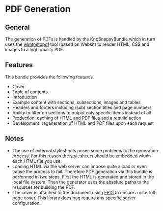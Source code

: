 # PDF Generation

## General

The generation of PDFs is handled by the KnpSnappyBundle which in turn uses the
[wkhtmltopdf](http://wkhtmltopdf.org/) tool (based on Webkit) to render HTML,
CSS and images to a high quality PDF.

## Features

This bundle provides the following features.

* Cover
* Table of contents
* Introduction
* Example content with sections, subsections, images and tables
* Headers and footers including (sub) section titles and page numbers
* Ability to filter on sections to output only specific items instead of all
* Production: caching of HTML and PDF files and a rebuild action
* Development: regeneration of HTML and PDF files upon each request

## Notes

* The use of external stylesheets poses some problems to the generation
process. For this reason the stylesheets should be embedded within each HTML
file you use.
* Loading HTML via the web server can impose quite a load or even cause the
process to fail. Therefore PDF generation via this bundle is performed in two
steps. First the HTML is generated and stored in the local file system. Then
the generator uses the absolute paths to the resources for building the PDF.
* The cover is attached to the document using [FPDI](http://www.setasign.com/products/fpdi/about/)
to ensure a nice full-page cover. This library does nog require any specific
server configuration.